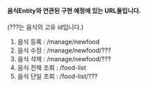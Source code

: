 



#### 음식Entity와 연관된 구현 예정에 있는 URL들입니다.

(???는 음식의 고유 id입니다.)
1. 음식 등록 : /manage/newfood
2. 음식 수정 : /manage/newfood/???
3. 음식 삭제 : /manage/newfood/???
4. 음식 전체 조회 : /food-list
5. 음식 단일 조회 : /food-list/???
